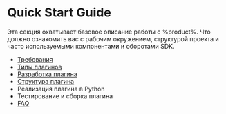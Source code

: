 # Quick Start Guide

Эта секция охватывает базовое описание работы с %product%. Что должно ознакомить вас с рабочим окружением, структурой проекта и часто используемыми компонентами и оборотами SDK.

- [Требования](Requirements.md)
- [Типы плагинов](Plugin-Types.md)
- [Разработка плагина](Developing-a-Plugin.md)
- [Структура плагина](Plugin-Structure.topic)
- Реализация плагина в Python
- Тестирование и сборка плагина
- [FAQ](Plugin-Development-FAQ.md)